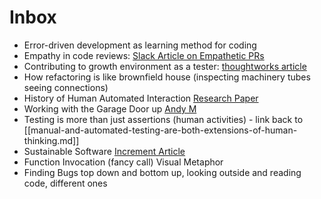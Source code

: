 # Inbox

- Error-driven development as learning method for coding
- Empathy in code reviews: [Slack Article on Empathetic PRs](https://slack.engineering/on-empathy-pull-requests-979e4257d158)
- Contributing to growth environment as a tester: [thoughtworks article](https://www.thoughtworks.com/insights/blog/growth-modeling-developers)
- How refactoring is like brownfield house (inspecting machinery tubes seeing connections)
- History of Human Automated Interaction [Research Paper](https://www.sciencedirect.com/science/article/pii/S1071581919300552)
- Working with the Garage Door up [Andy M](https://notes.andymatuschak.org/z21cgR9K3UcQ5a7yPsj2RUim3oM2TzdBByZu)
- Testing is more than just assertions (human activities) - link back to [[manual-and-automated-testing-are-both-extensions-of-human-thinking.md]]
- Sustainable Software [Increment Article](https://increment.com/containers/containers-for-sustainable-software-engineering/)
- Function Invocation (fancy call) Visual Metaphor 
- Finding Bugs top down and bottom up, looking outside and reading code, different ones